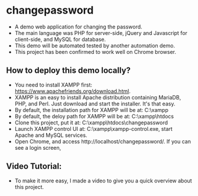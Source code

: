 # changepassword
- A demo web application for changing the password.
- The main language was PHP for server-side, jQuery and Javascript for client-side, and MySQL for database. 
- This demo will be automated tested by another automation demo.
- This project has been confirmed to work well on Chrome browser.

## How to deploy this demo locally?
- You need to install XAMPP first: https://www.apachefriends.org/download.html.
- XAMPP is an easy to install Apache distribution containing MariaDB, PHP, and Perl. Just download and start the installer. It's that easy.
- By default, the installation path for XAMPP will be at: C:\xampp
- By default, the deloy path for XAMPP will be at: C:\xampp\htdocs
- Clone this project, put it at: C:\xampp\htdocs\changepassword
- Launch XAMPP control UI at: C:\xampp\xampp-control.exe, start Apache and MySQL services.
- Open Chrome, and access http://localhost/changepassword/. If you can see a login screen, 

## Video Tutorial:
- To make it more easy, I made a video to give you a quick overview about this project.
